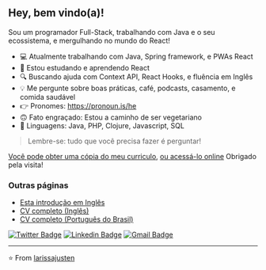 <h2>Hey, bem vindo(a)!</h2>

Sou um programador Full-Stack, trabalhando com Java e o seu ecossistema, e mergulhando no mundo do React!

- 💻 Atualmente trabalhando com Java, Spring framework, e PWAs React
- 🤔 Estou estudando e aprendendo React
- 🔍 Buscando ajuda com Context API, React Hooks, e fluência em Inglês
- 💡 Me pergunte sobre boas práticas, café, podcasts, casamento, e comida saudável
- 👉 Pronomes: https://pronoun.is/he
- 🙃 Fato engraçado: Estou a caminho de ser vegetariano
- 💚 Linguagens: Java, PHP, Clojure, Javascript, SQL

> Lembre-se: tudo que você precisa fazer é perguntar!

[Você pode obter uma cópia do meu curriculo](Ricardo_Campos_CV.pdf), [ou acessá-lo online](RESUME-pt_BR.md.md) Obrigado pela visita!

### Outras páginas

- [Esta introdução em Inglês](README.md)
- [CV completo (Inglês)](RESUME_en.md)
- [CV completo (Português do Brasil)](RESUME-pt_BR.md)

[![Twitter Badge](https://img.shields.io/badge/-@oRicardoCampos-4d9bc0?style=flat-square&labelColor=4d9bc0&logo=twitter&logoColor=white&link=https://twitter.com/oRicardoCampos)](https://twitter.com/oRicardoCampos) [![Linkedin Badge](https://img.shields.io/badge/-ricardompcampos-063f5b?style=flat-square&logo=Linkedin&logoColor=white&link=https://www.linkedin.com/in/ricardompcampos/)](https://www.linkedin.com/in/ricardompcampos/) [![Gmail Badge](https://img.shields.io/badge/-ricardompcampos@gmail.com-c14438?style=flat-square&logo=Gmail&logoColor=white&link=mailto:ricardompcampos@gmail.com)](mailto:ricardompcampos@gmail.com)

---

⭐️ From [larissajusten](https://github.com/larissajusten)
